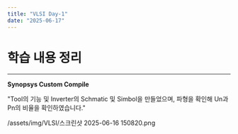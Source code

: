 ```yaml
---
title: "VLSI Day-1"
date: "2025-06-17"
---
```


# 학습 내용 정리
---

**Synopsys Custom Compile**

"Tool의 기능 및 Inverter의 Schmatic 및 Simbol을 만들었으며, 파형을 확인해 Un과 Pn의 비율을 확인하였습니다."

/assets/img/VLSI/스크린샷 2025-06-16 150820.png
